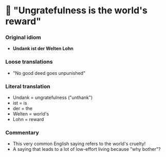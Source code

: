 # 🥨 "Ungratefulness is the world's reward"

### Original idiom

* **Undank ist der Welten Lohn**

### Loose translations

* "No good deed goes unpunished"

### Literal translation

* Undank = ungratefulness ("unthank")
* ist = is
* der = the
* Welten = world's
* Lohn = reward

### Commentary

* This very common English saying refers to the world's cruelty!
* A saying that leads to a lot of low-effort living because "why bother"?
